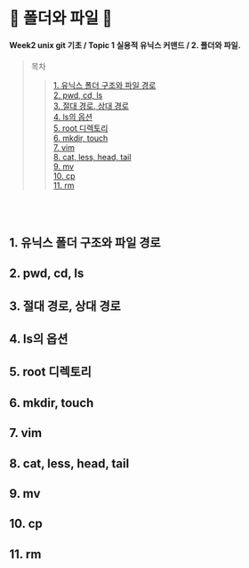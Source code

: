 # 🍮 폴더와 파일 🍮
#### Week2 unix git 기초 / Topic 1 실용적 유닉스 커맨드 / 2. 폴더와 파일.

>목차 
>>[1. 유닉스 폴더 구조와 파일 경로](#1-유닉스-폴더-구조와-파일-경로)<br>
[2. pwd, cd, ls](#2-pwd-cd-ls)<br>
[3. 절대 경로, 상대 경로](#3-절대-경로-상대-경로)<br>
[4. ls의 옵션](#4-ls의-옵션)<br>
[5. root 디렉토리](#5-root-디렉토리)<br>
[6. mkdir, touch](#6-mkdir-touch)<br>
[7. vim](#7-vim)<br>
[8. cat, less, head, tail](#8-cat-less-head-tail)<br>
[9. mv](#9-mv)<br>
[10. cp](#10-cp)<br>
[11. rm](#11-rm)<br>



<br><br>

## 1. 유닉스 폴더 구조와 파일 경로


## 2. pwd, cd, ls



## 3. 절대 경로, 상대 경로


## 4. ls의 옵션


## 5. root 디렉토리


## 6. mkdir, touch


## 7. vim


## 8. cat, less, head, tail


## 9. mv


## 10. cp


## 11. rm

